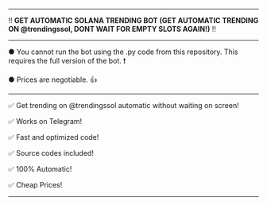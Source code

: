 ---------------------------------------------------------------------------------------------------------------

‼ **GET AUTOMATIC SOLANA TRENDING BOT (GET AUTOMATIC TRENDING ON @trendingssol, DONT WAIT FOR EMPTY SLOTS AGAIN!)** ‼

---------------------------------------------------------------------------------------------------------------

● You cannot run the bot using the .py code from this repository. This requires the full version of the bot. ❗

● Prices are negotiable. 👍

---------------------------------------------------------------------------------------------------------------

✅ Get trending on @trendingssol automatic without waiting on screen!

✅ Works on Telegram!

✅ Fast and optimized code!

✅ Source codes included!

✅ 100% Automatic!

✅ Cheap Prices!

---------------------------------------------------------------------------------------------------------------
